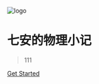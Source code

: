 <!-- _coverpage.md -->

![logo](/icon.svg)

# 七安的物理小记

> 111

[Get Started](/HighSchoolPhysics/README.md)
